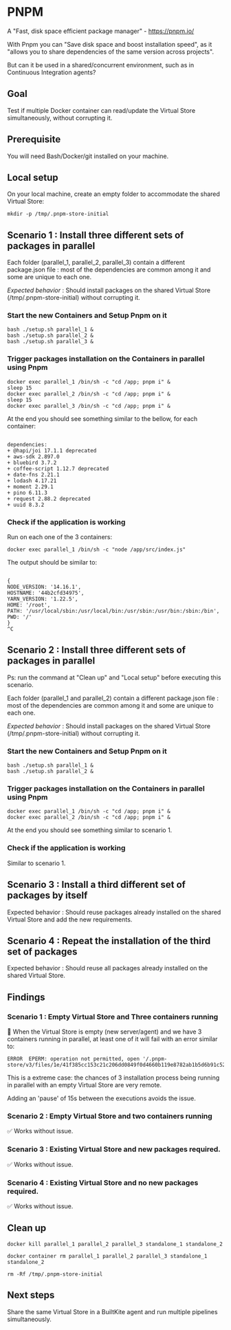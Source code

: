 # PNPM

A "Fast, disk space efficient package manager" - https://pnpm.io/

With Pnpm you can "Save disk space and boost installation speed", as it "allows you to share dependencies of the same version across projects".

But can it be used in a shared/concurrent environment, such as in Continuous Integration agents?

## Goal

Test if multiple Docker container can read/update the Virtual Store simultaneously, without corrupting it.

## Prerequisite

You will need Bash/Docker/git installed on your machine.

## Local setup

On your local machine, create an empty folder to accommodate the shared Virtual Store:

`mkdir -p /tmp/.pnpm-store-initial`

## Scenario 1 : Install three different sets of packages in parallel

Each folder (parallel_1, parallel_2, parallel_3) contain a different package.json file : most of the dependencies are common among it and some are unique to each one.

_Expected behavior_ : Should install packages on the shared Virtual Store (/tmp/.pnpm-store-initial) without corrupting it.

### Start the new Containers and Setup Pnpm on it

```
bash ./setup.sh parallel_1 &
bash ./setup.sh parallel_2 &
bash ./setup.sh parallel_3 &

```

### Trigger packages installation on the Containers in parallel using Pnpm

```
docker exec parallel_1 /bin/sh -c "cd /app; pnpm i" &
sleep 15
docker exec parallel_2 /bin/sh -c "cd /app; pnpm i" &
sleep 15
docker exec parallel_3 /bin/sh -c "cd /app; pnpm i" &

```

At the end you should see something similar to the bellow, for each container:

```

dependencies:
+ @hapi/joi 17.1.1 deprecated
+ aws-sdk 2.897.0
+ bluebird 3.7.2
+ coffee-script 1.12.7 deprecated
+ date-fns 2.21.1
+ lodash 4.17.21
+ moment 2.29.1
+ pino 6.11.3
+ request 2.88.2 deprecated
+ uuid 8.3.2

```

### Check if the application is working

Run on each one of the 3 containers:

`docker exec parallel_1 /bin/sh -c "node /app/src/index.js"`

The output should be similar to:

```

{
NODE_VERSION: '14.16.1',
HOSTNAME: '44b2cfd34975',
YARN_VERSION: '1.22.5',
HOME: '/root',
PATH: '/usr/local/sbin:/usr/local/bin:/usr/sbin:/usr/bin:/sbin:/bin',
PWD: '/'
}
^C

```

## Scenario 2 : Install three different sets of packages in parallel

Ps: run the command at "Clean up" and "Local setup" before executing this scenario.

Each folder (parallel_1 and parallel_2) contain a different package.json file : most of the dependencies are common among it and some are unique to each one.

_Expected behavior_ : Should install packages on the shared Virtual Store (/tmp/.pnpm-store-initial) without corrupting it.

### Start the new Containers and Setup Pnpm on it

```
bash ./setup.sh parallel_1 &
bash ./setup.sh parallel_2 &

```

### Trigger packages installation on the Containers in parallel using Pnpm

```
docker exec parallel_1 /bin/sh -c "cd /app; pnpm i" &
docker exec parallel_2 /bin/sh -c "cd /app; pnpm i" &
```

At the end you should see something similar to scenario 1.

### Check if the application is working

Similar to scenario 1.

## Scenario 3 : Install a third different set of packages by itself

Expected behavior : Should reuse packages already installed on the shared Virtual Store and add the new requirements.

## Scenario 4 : Repeat the installation of the third set of packages

Expected behavior : Should reuse all packages already installed on the shared Virtual Store.

## Findings

### Scenario 1 : Empty Virtual Store and Three containers running

🚨 When the Virtual Store is empty (new server/agent) and we have 3 containers running in parallel, at least one of it will fail with an error similar to:

```
ERROR  EPERM: operation not permitted, open '/.pnpm-store/v3/files/1e/41f385cc153c21c206dd0849f0d4660b119e8782ab1b5d6b91c52bea0dab256c5c3ff0759a19a59285eebc9522de4a326614f5ddf9b2d6ae7015e78566f7c9'
```

This is a extreme case: the chances of 3 installation process being running in parallel with an empty Virtual Store are very remote.

Adding an 'pause' of 15s between the executions avoids the issue.

### Scenario 2 : Empty Virtual Store and two containers running

✅ Works without issue.

### Scenario 3 : Existing Virtual Store and new packages required.

✅ Works without issue.

### Scenario 4 : Existing Virtual Store and no new packages required.

✅ Works without issue.

## Clean up

`docker kill parallel_1 parallel_2 parallel_3 standalone_1 standalone_2`

`docker container rm parallel_1 parallel_2 parallel_3 standalone_1 standalone_2`

`rm -Rf /tmp/.pnpm-store-initial`

## Next steps

Share the same Virtual Store in a BuiltKite agent and run multiple pipelines simultaneously.
